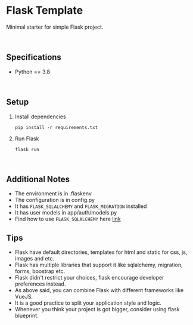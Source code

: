 # Flask Template
Minimal starter for simple Flask project.  

<br/>

## Specifications
- Python == 3.8

<br/>

## Setup
1. Install dependencies
   ```
   pip install -r requirements.txt
   ```

2. Run Flask  
   ```
   flask run
   ```

<br/>

## Additional Notes
- The environment is in .flaskenv
- The configuration is in config.py
- It has `FLASK_SQLALCHEMY` and `FLASK_MIGRATION` installed
- It has user models in app/auth/models.py
- Find how to use `FLASK_SQLALCHEMY` here [link](https://flask-sqlalchemy.palletsprojects.com/en/2.x/quickstart/)


## Tips
- Flask have default directories, templates for html and static for css, js, images and etc.
- Flask has multiple libraries that support it like sqlalchemy, migration, forms, boostrap etc.
- Flask didn't restrict your choices, flask encourage developer preferences instead.
- As above said, you can combine Flask with different frameworks like VueJS.
- It is a good practice to split your application style and logic.
- Whenever you think your project is got bigger, consider using flask blueprint.